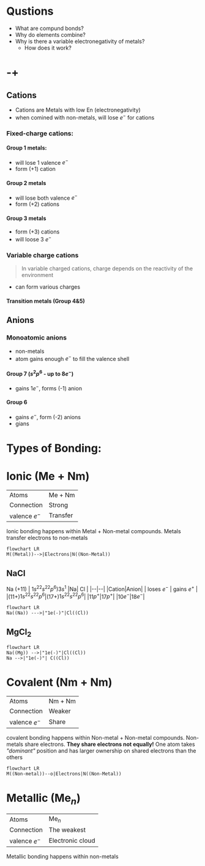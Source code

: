 # Qustions
- What are compund bonds?
- Why do elements combine?
- Why is there a variable electronegativity of metals?
	- How does it work?
# -+
## Cations
- Cations are Metals with low En (electronegativity)
- when comined with non-metals, will lose $e^-$ for cations
### Fixed-charge cations:
#### Group 1 metals:
- will lose 1 valence $e^-$
- form (+1) cation
#### Group 2 metals
- will lose both valence $e^-$
- form (+2) cations
#### Group 3 metals
- form (+3) cations
- will loose 3 $e^-$
### Variable charge cations
> In variable charged cations, charge depends on the reactivity of the environment

- can form various charges
#### Transition metals (Group 4&5)
## Anions
### Monoatomic anions
- non-metals
- atom gains enough $e^-$ to fill the valence shell
#### Group 7 ($s^2p^6$ - up to $8e^-$)
- gains $1e^-$, forms (-1) anion
#### Group 6
- gains $e^-$, form (-2) anions
- gians 
# Types of Bonding:
# Ionic ($\text{Me} + \text{Nm}$)
|  |  |
|--|--|
|Atoms|$\text{Me} + \text{Nm}$|
| Connection | Strong |
|valence $e^-$|Transfer|


Ionic bonding happens within Metal + Non-metal compounds. Metals transfer electrons to non-metals
```mermaid
flowchart LR
M((Metal))-->|Electrons|N((Non-Metal))
```
## $\text{NaCl}$
Na (+11) | $1s^22s^22p^6)3s^1$ 
|Na| Cl |
|--|--|
|Cation|Anion|
| loses $e^-$ | gains $e^+$ |
|(11+)$1s^22s^22p^6$|(17+)$1s^22s^22p^6$|
|11$p^+$|17$p^+$|
|10$e^-$|18$e^-$|
```mermaid
flowchart LR
Na((Na)) --->|"1e(-)"|Cl((Cl))
```
## $\text{Mg}\text{Cl}_2$
```mermaid
flowchart LR
Na((Mg)) -->|"1e(-)"|Cl((Cl))
Na -->|"1e(-)"| C((Cl))
```

# Covalent ($\text{Nm} + \text{Nm}$)
|  |  |
|--|--|
|Atoms|$\text{Nm} + \text{Nm}$|
| Connection | Weaker |
|valence $e^-$|Share|



covalent bonding happens within Non-metal + Non-metal compounds. Non-metals share electrons. **They share electrons not equally!** One atom takes *"dominant"* position and has larger ownership on shared electrons than the others
```mermaid
flowchart LR
M((Non-metal))--o|Electrons|N((Non-Metal))
```
# Metallic ($\text{Me}_n$)
|  |  |
|--|--|
|Atoms|$\text{Me}_n$|
| Connection | The weakest |
|valence $e^-$|Electronic cloud|


Metallic bonding happens within non-metals 

